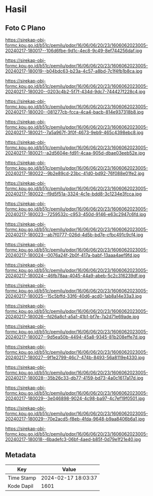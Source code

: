 # Hasil

## Foto C Plano

https://sirekap-obj-formc.kpu.go.id/b51c/pemilu/pdpr/16/06/06/20/23/1606062023005-20240217-180017--106d6fbe-9d1c-4ec8-9c49-8ef744256daf.jpg

https://sirekap-obj-formc.kpu.go.id/b51c/pemilu/pdpr/16/06/06/20/23/1606062023005-20240217-180019--b04bdc63-b23a-4c57-a8bd-7c1f4fb1b8ca.jpg

https://sirekap-obj-formc.kpu.go.id/b51c/pemilu/pdpr/16/06/06/20/23/1606062023005-20240217-180020--0203c4b2-5f7f-434d-9dc7-744427f228c4.jpg

https://sirekap-obj-formc.kpu.go.id/b51c/pemilu/pdpr/16/06/06/20/23/1606062023005-20240217-180020--081277cb-fcca-4ca4-bacb-814e937318b8.jpg

https://sirekap-obj-formc.kpu.go.id/b51c/pemilu/pdpr/16/06/06/20/23/1606062023005-20240217-180021--7a5a967f-3f0f-4673-9eb9-465c4398ebc8.jpg

https://sirekap-obj-formc.kpu.go.id/b51c/pemilu/pdpr/16/06/06/20/23/1606062023005-20240217-180021--a2d5604e-fd91-4caa-905d-dbae03eeb52e.jpg

https://sirekap-obj-formc.kpu.go.id/b51c/pemilu/pdpr/16/06/06/20/23/1606062023005-20240217-180022--9b2e89cd-23bc-41d0-bd92-76f088e01fe2.jpg

https://sirekap-obj-formc.kpu.go.id/b51c/pemilu/pdpr/16/06/06/20/23/1606062023005-20240217-180022--f9d5f51a-3324-4c1e-bdd8-3c1234e3fcca.jpg

https://sirekap-obj-formc.kpu.go.id/b51c/pemilu/pdpr/16/06/06/20/23/1606062023005-20240217-180023--7259532c-c953-450d-9146-e63c2947c6fd.jpg

https://sirekap-obj-formc.kpu.go.id/b51c/pemilu/pdpr/16/06/06/20/23/1606062023005-20240217-180023--ab7f0777-026d-4d5b-bd7e-cfbc491c9cf4.jpg

https://sirekap-obj-formc.kpu.go.id/b51c/pemilu/pdpr/16/06/06/20/23/1606062023005-20240217-180024--0076a24f-2b0f-417a-babf-13aaa4aef9fd.jpg

https://sirekap-obj-formc.kpu.go.id/b51c/pemilu/pdpr/16/06/06/20/23/1606062023005-20240217-180024--46fb78aa-4045-44a9-abeb-5c2c316239df.jpg

https://sirekap-obj-formc.kpu.go.id/b51c/pemilu/pdpr/16/06/06/20/23/1606062023005-20240217-180025--15c5bffd-33f6-40d6-acd0-1ab8a14e33a3.jpg

https://sirekap-obj-formc.kpu.go.id/b51c/pemilu/pdpr/16/06/06/20/23/1606062023005-20240217-180026--fd26a8cf-a5a1-41b1-bf7e-7a2d71e69ade.jpg

https://sirekap-obj-formc.kpu.go.id/b51c/pemilu/pdpr/16/06/06/20/23/1606062023005-20240217-180027--9d5ea50b-4494-45a8-9345-81b208effe7d.jpg

https://sirekap-obj-formc.kpu.go.id/b51c/pemilu/pdpr/16/06/06/20/23/1606062023005-20240217-180027--9f1e2799-46c7-474b-8493-56a8119e4330.jpg

https://sirekap-obj-formc.kpu.go.id/b51c/pemilu/pdpr/16/06/06/20/23/1606062023005-20240217-180028--35b26c33-db77-4159-bd73-4a0c1617a17d.jpg

https://sirekap-obj-formc.kpu.go.id/b51c/pemilu/pdpr/16/06/06/20/23/1606062023005-20240217-180029--3e046898-9024-4c98-ba97-4c7ef19f0501.jpg

https://sirekap-obj-formc.kpu.go.id/b51c/pemilu/pdpr/16/06/06/20/23/1606062023005-20240217-180029--70e2acd5-f8eb-4fda-9648-b9aa8406b6a1.jpg

https://sirekap-obj-formc.kpu.go.id/b51c/pemilu/pdpr/16/06/06/20/23/1606062023005-20240217-180018--6badefc3-06bf-4aed-b85f-0d79e1f21e40.jpg


## Metadata

| Key        | Value               |
| ---------- | ------------------- |
| Time Stamp | 2024-02-17 18:03:37 |
| Kode Dapil | 1601                |



